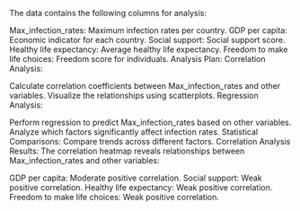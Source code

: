 The data contains the following columns for analysis:

Max_infection_rates: Maximum infection rates per country.
GDP per capita: Economic indicator for each country.
Social support: Social support score.
Healthy life expectancy: Average healthy life expectancy.
Freedom to make life choices: Freedom score for individuals.
Analysis Plan:
Correlation Analysis:

Calculate correlation coefficients between Max_infection_rates and other variables.
Visualize the relationships using scatterplots.
Regression Analysis:

Perform regression to predict Max_infection_rates based on other variables.
Analyze which factors significantly affect infection rates.
Statistical Comparisons:
Compare trends across different factors.
Correlation Analysis Results:
The correlation heatmap reveals relationships between Max_infection_rates and other variables:

GDP per capita: Moderate positive correlation.
Social support: Weak positive correlation.
Healthy life expectancy: Weak positive correlation.
Freedom to make life choices: Weak positive correlation.
